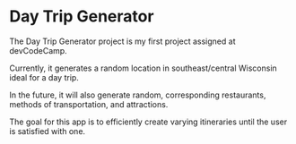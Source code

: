 # Day Trip Generator

The Day Trip Generator project is my first project assigned at devCodeCamp.

Currently, it generates a random location in southeast/central Wisconsin ideal for a day trip.

In the future, it will also generate random, corresponding restaurants, methods of transportation, and attractions.

The goal for this app is to efficiently create varying itineraries until the user is satisfied with one.
